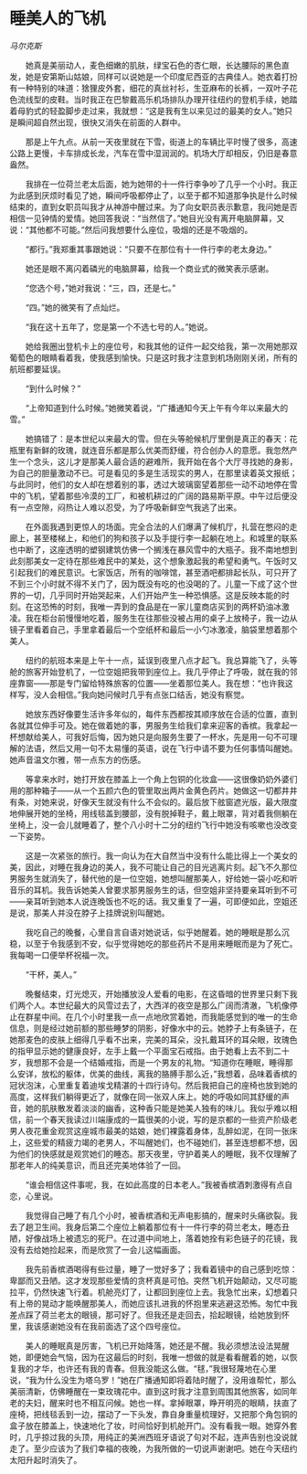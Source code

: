 # 睡美人的飞机

*马尔克斯*

　　她真是美丽动人，麦色细嫩的肌肤，绿宝石色的杏仁眼，长达腰际的黑色直发，她是安第斯山姑娘，同样可以说她是一个印度尼西亚的古典佳人。她衣着打扮有一种特别的味道：猞狸皮外套，细花的真丝衬衫，生亚麻布的长裤，一双叶子花色流线型的皮鞋。当时我正在巴黎戴高乐机场排队办理开往纽约的登机手续，她踏着母豹式的轻盈脚步走过来，我就想：“这是我有生以来见过的最美的女人。”她只是瞬间超自然出现，很快又消失在前面的人群中。

　　那是上午九点。从前一天夜里就在下雪，街道上的车辆比平时慢了很多，高速公路上更慢，卡车排成长龙，汽车在雪中湿润润的。机场大厅却相反，仍旧是春意盎然。

　　我排在一位荷兰老太后面，她为她带的十一件行李争吵了几乎一个小时。我正为此感到厌烦时看见了她，瞬间呼吸都停止了，以至于都不知道那争执是什么时候结束的，直到女职员叫我才从神游中醒过来。为了向女职员表示歉意，我问她是否相信一见钟情的爱情。她回答我说：“当然信了。”她目光没有离开电脑屏幕，又说：“其他都不可能。”然后问我想要什么座位，吸烟的还是不吸烟的。

　　“都行。”我郑重其事跟她说：“只要不在那位有十一件行李的老太身边。”

　　她还是眼不离闪着磷光的电脑屏幕，给我一个商业式的微笑表示感谢。

　　“您选个号，”她对我说：“三，四，还是七。”

　　“四。”她的微笑有了点灿烂。

　　“我在这十五年了，您是第一个不选七号的人。”她说。

　　她给我圈出登机卡上的座位号，和我其他的证件一起交给我，第一次用她那双葡萄色的眼睛看着我，使我感到愉快。只是这时我才注意到机场刚刚关闭，所有的航班都要延误。

　　“到什么时候？”

　　“上帝知道到什么时候。”她微笑着说，“广播通知今天上午有今年以来最大的雪。”

　　她搞错了：是本世纪以来最大的雪。但在头等舱候机厅里倒是真正的春天：花瓶里有新鲜的玫瑰，就连音乐都是那么优美而舒缓，符合创办人的意愿。我忽然产生一个念头，这儿才是那美人最合适的避难所，我开始在各个大厅寻找她的身影，为自己的胆量激动不已。可是看见的多是生活现实的男人，在那里读着英文报纸；与此同时，他们的女人却在想着别的事，透过大玻璃窗望着那些一动不动地停在雪中的飞机，望着那些冷漠的工厂，和被机耕过的广阔的路易斯平原。中午过后便没有一点空隙，闷热让人难以忍受，为了呼吸新鲜空气我逃了出来。

　　在外面我遇到更惊人的场面。完全合法的人们爆满了候机厅，扎营在憋闷的走廊上，甚至楼梯上，和他们的狗和孩子以及手提行李一起躺在地上。和城里的联系也中断了，这座透明的塑钢建筑仿佛一个搁浅在暴风雪中的大瓶子。我不南地想到此刻那美女一定待在那些难民中的某处，这个想象激起我的希望和勇气。午饭时又引起我们的难民意识。七家饭店，所有的咖啡馆，甚至酒吧都排起长队，可只开了不到三个小时就不得不关门了，因为既没有吃的也没喝的了。儿童一下成了这个世界的一切，几乎同时开始哭起来，人们开始产生一种恐惧感。这是反映本能的时刻。在这恐怖的时刻，我唯一弄到的食品是在一家儿童商店买到的两杯奶油冰激凌。我在柜台前慢慢地吃着，服务生在往那些没被占用的桌子上放椅子，我一边从镜子里看着自己，手里拿着最后一个空纸杯和最后一小勺冰激凌，脑袋里想着那个美人。

　　纽约的航班本来是上午十一点，延误到夜里八点才起飞。我总算能飞了，头等舱的旅客开始登机了，一位空姐把我带到座位上。我几乎停止了呼吸，就在我的邻座靠窗——那是专门留给特殊旅客的位置——坐着那位美人。我在想：“也许我这样写，没人会相信。”我向她问候时几乎有点张口结舌，她没有察觉。

　　她放东西好像要生活许多年似的，每件东西都按其顺序放在合适的位置，直到各就其位伸手可及。她在做着她的事，男服务生给我们拿来迎客的香槟。我拿起一杯想献给美人，可我好后悔，因为她只是向服务生要了一杯水，先是用一句不可理解的法语，然后又用一句不太易懂的英语，说在飞行中请不要为任何事情叫醒她。她声音温文尔雅，带一点东方的伤感。

　　等拿来水时，她打开放在膝盖上一个角上包铜的化妆盒——这很像奶奶外婆们用的那种箱子——从一个五颜六色的管里取出两片金黄色药片。她做这一切都井井有条，对她来说，好像天生就没有什么不会似的。最后放下舷窗遮光版，最大限度地伸展开她的坐椅，用线毯盖到腰部，没有脱掉鞋子，戴上眼罩，背对着我侧躺在坐椅上，没一会儿就睡着了，整个八小时十二分的纽约飞行中她没有咳嗽也没改变一下姿势。

　　这是一次紧张的旅行。我一向认为在大自然当中没有什么能比得上一个美女的美，因此，对睡在我身边的美人，我不可能让自己的目光逃离片刻。起飞不久那位男服务生就消失了，替代他的是一位空姐，她想叫醒那美人，好给她一袋小吃和听音乐的耳机。我告诉她美人曾要求那男服务生的话，但空姐非坚持要亲耳听到不可——亲耳听到她本人说连晚饭也不吃的话。我又重复了一遍，可即便如此，空姐还是说，那美人并没在脖子上挂牌说别叫醒她。

　　我吃自己的晚餐，心里自言自语对她说话，似乎她醒着。她的睡眠是那么沉稳，以至于令我感到不安，似乎觉得她吃的那些药片不是用来睡眠而是为了死亡。我每喝一口便举杯祝福一次。

　　“干杯，美人。”

　　晚餐结束，灯光熄灭，开始播放没人爱看的电影，在这昏暗的世界里只剩下我们两个人。本世纪最大的风雪过去了，大西洋的夜空是那么广阔而清澈，飞机像停止在群星中间。在几个小时里我一点一点地欣赏着她，而我能感觉到的唯一的生命信息，则是经过她前额的那些睡梦的阴影，好像水中的云。她脖子上有条链子，在她那麦色的皮肤上细得几乎看不出来，完美的耳朵，没扎戴耳环的耳朵眼，玫瑰色的指甲显示她的健康良好，左手上戴一个平面宝石戒指。由于她看上去不到二十岁，我想那不会是一个结婚戒指，而是一个男友的礼物。“知道你在睡眠，睡得那么安详，放松的躯体，优美的曲线，离我的胳膊手那么近，”我想着，品味着香槟的冠状泡沫，心里重复着迪埃戈精湛的十四行诗句。然后我把自己的座椅也放到她的高度，这样我们躺得更近了，就像在同一张双人床上。她的呼吸如同其舒缓的声音，她的肌肤散发着淡淡的幽香，这种香只能是她美人独有的味儿。我似乎难以相信，前一个春天我读过川端康成的一篇很美的小说，写的是京都的一些资产阶级老男人夜花重金观赏这座城市最美的姑娘，她们裸露着身体，乱醉如泥，在同一张床上，这些爱的精疲力竭的老男人，不叫醒她们，也不碰她们，甚至连想都不想，因为他们的快感就是观赏她们的睡态。那天夜里，守护着美人的睡眠，我不仅理解了那老年人的纯美意识，而且还完美地体验了一回。

　　“谁会相信这件事呢，我，在如此高度的日本老人。”我被香槟酒刺激得有点自恋，心里说。

　　我觉得自己睡了有几个小时，被香槟酒和无声电影搞的，醒来时头痛欲裂。我去了趟卫生间。我身后第二个座位上躺着那位有十一件行李的荷兰老太，睡态丑陋，好像战场上被遗忘的死尸。在过道中间地上，落着她拴有彩色链子的花镜，我没有去给她捡起来，而是欣赏了一会儿这幅画面。

　　我先前香槟酒喝得有些过量，睡了一觉好多了；我看着镜中的自己感到吃惊：卑鄙而又丑陋。这才发现那些爱情的贪杯真是可怕。突然飞机开始颠动，又尽可能拉平，仍然快速飞行着。机舱亮灯了，让都回到座位上去。我急忙出来，幻想着只有上帝的晃动才能唤醒那美人，而她应该扎进我的怀抱里来逃避这恐怖。匆忙中我差点踩了荷兰老太的眼镜，那可好了。但我还是走回去，拾起眼镜，给她放到怀里，我该感谢她没有在我前面选了这个四号座位。

　　美人的睡眠真是厉害，飞机已开始降落，她还是不醒。我必须想法设法晃醒她，即便她会气恼，因为在这最后的时刻，我唯一想做的就是看看醒着的她，以恢复我的才华，也许还有我的青春。但我没能这么做。“毬，”我很轻蔑地在心里说，“我为什么没生为塔乌罗！”她在广播通知即将着陆时醒了，没用谁帮忙，那么美丽清新，仿佛睡醒在一束玫瑰花中。直到这时我才注意到周围其他旅客，如同年老的夫妇，醒来时也不相互问候。她也一样。拿掉眼罩，睁开明亮的眼睛，扶直了座椅，把线毯丢到一边，摆动了一下头发，靠自身重量梳理好，又把那个角包铜的盒子放在膝盖上，快速地化了妆，时间恰好到机舱开门。没有看我一眼。她穿外套时，几乎掠过我的头顶，用纯正的美洲西班牙语说了句对不起，连声告别也没说就走了。至少应该为了我们幸福的夜晚，为我所做的一切说声谢谢吧。她在今天纽约太阳升起时消失了。